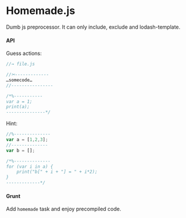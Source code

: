 # Homemade.js

Dumb js preprocessor. It can only include, exclude and lodash-template.

#### API

Guess actions:
```javascript
//→ file.js

//✂-------------
…somecode…
//----------------

/*%-----------
var a = 1;
print(a);
---------------*/
```

Hint:
```javascript
//%--------------
var a = [1,2,3];
//--------------
var b = [];

/*%--------------
for (var i in a) {
	print("b[" + i + "] = " + i*2);
}
-------------*/
```

#### Grunt
Add `homemade` task and enjoy precompiled code.